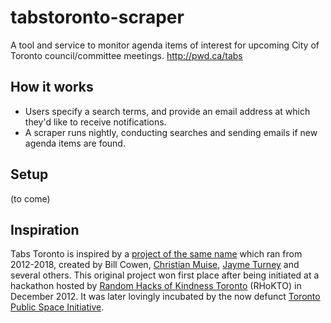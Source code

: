 # tabstoronto-scraper
A tool and service to monitor agenda items of interest for upcoming City of Toronto council/committee meetings. http://pwd.ca/tabs


## How it works
- Users specify a search terms, and provide an email address at which they'd like to receive notifications.
- A scraper runs nightly, conducting searches and sending emails if new agenda items are found.

## Setup
(to come)

## Inspiration

Tabs Toronto is inspired by a [project of the same name][tabs-archive] which ran from 2012-2018, created by Bill Cowen, [Christian Muise][], [Jayme Turney][] and several others.
This original project won first place after being initiated at a hackathon hosted by [Random Hacks of Kindness Toronto][rhokto] (RHoKTO) in December 2012.
It was later lovingly incubated by the now defunct [Toronto Public Space Initiative][tpsi].

<!-- Links -->
   [tabs-archive]: http://web.archive.org/web/20201130071344/http://tabstoronto.com/
   [Christian Muise]: http://haz.ca
   [Jayme Turney]: https://www.linkedin.com/in/jaymeturney/
   [rhokto]: https://twitter.com/RHOKTO
   [tpsi]: http://web.archive.org/web/20181223010237/http://publicspaces.ca/
   [tabs-old-code]: https://github.com/willyamc/tabsontoronto
